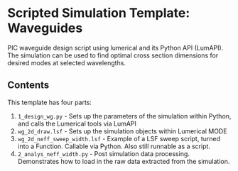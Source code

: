 # Scripted Simulation Template: Waveguides
PIC waveguide design script using lumerical and its Python API (LumAPI).
The simulation can be used to find optimal cross section dimensions for desired modes
at selected wavelengths.

## Contents
This template has four parts: 
1. `1_design_wg.py` - Sets up the parameters of the simulation within Python, and calls the Lumerical tools via LumAPI
2. `wg_2d_draw.lsf` - Sets up the simulation objects within Lumerical MODE
3. `wg_2d_neff_sweep_width.lsf` - Example of a LSF sweep script, turned into a Function. Callable via Python. Also still runnable as a script.
4. `2_analys_neff_width.py` - Post simulation data processing. Demonstrates how to load in the raw data extracted from the simulation.
